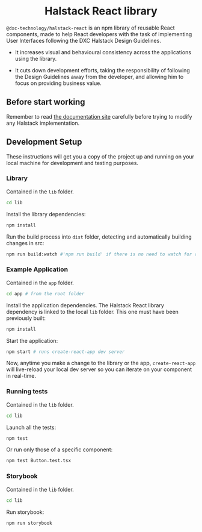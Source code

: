 <h1 align="center">Halstack React library </h1>

`@dxc-technology/halstack-react` is an npm library of reusable React components, made to help React developers with the task of implementing User Interfaces following the DXC Halstack Design Guidelines.

- It increases visual and behavioural consistency across the applications using the library.

- It cuts down development efforts, taking the responsibility of following the Design Guidelines away from the developer, and allowing him to focus on providing business value.

## Before start working

Remember to read [the documentation site](https://developer.dxc.com/halstack/) carefully before trying to modify any Halstack implementation.

## Development Setup

These instructions will get you a copy of the project up and running on your local machine for development and testing purposes.

### Library

Contained in the `lib` folder.

```bash
cd lib
```

Install the library dependencies:

```bash
npm install
```

Run the build process into `dist` folder, detecting and automatically building changes in src:

```bash
npm run build:watch #'npm run build' if there is no need to watch for changes
```

### Example Application

Contained in the `app` folder.

```bash
cd app # from the root folder
```

Install the application dependencies. The Halstack React library dependency is linked to the local `lib` folder. This one must have been previously built:

```bash
npm install
```

Start the application:

```bash
npm start # runs create-react-app dev server
```

Now, anytime you make a change to the library or the app, `create-react-app` will live-reload your local dev server so you can iterate on your component in real-time.

### Running tests

Contained in the `lib` folder.

```bash
cd lib
```

Launch all the tests:

```bash
npm test
```

Or run only those of a specific component:

```bash
npm test Button.test.tsx
```

### Storybook

Contained in the `lib` folder.

```bash
cd lib
```

Run storybook:

```bash
npm run storybook
```

